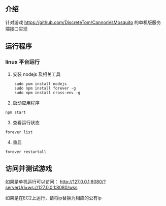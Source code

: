 ## 介绍
针对游戏 https://github.com/DiscreteTom/CannonVsMosquito 的单机版服务端接口实现

## 运行程序
### linux 平台运行

1. 安装 nodejs 及相关工具
```
    sudo yum install nodejs
    sudo npm install forever -g
    sudo npm install cross-env -g
```

2. 启动应用程序
``` 
npm start 
```

3. 查看运行状态
``` 
forever list 
```

4. 重启
``` 
forever restartall 
```

## 访问并测试游戏
如果是单机运行可以访问：
http://127.0.0.1:8080/?serverUrl=ws://127.0.0.1:8080/wss

如果是在EC2上运行，请将ip替换为相应的公有ip